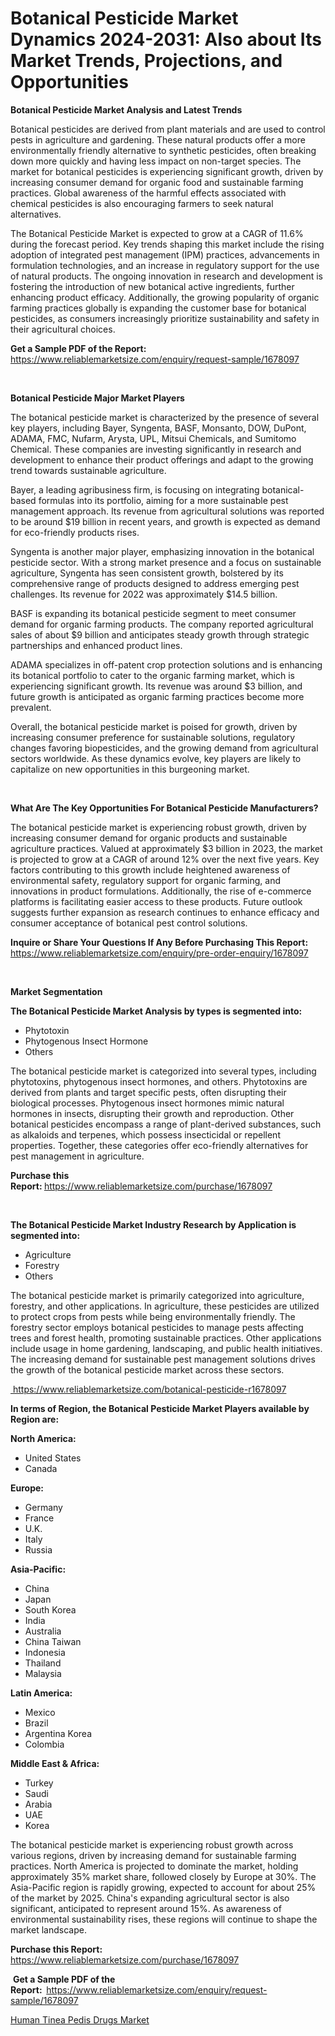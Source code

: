 <p><h1>Botanical Pesticide Market Dynamics 2024-2031: Also about Its Market Trends, Projections, and Opportunities</h1></p><p><strong>Botanical Pesticide Market Analysis and Latest Trends</strong></p>
<p><p>Botanical pesticides are derived from plant materials and are used to control pests in agriculture and gardening. These natural products offer a more environmentally friendly alternative to synthetic pesticides, often breaking down more quickly and having less impact on non-target species. The market for botanical pesticides is experiencing significant growth, driven by increasing consumer demand for organic food and sustainable farming practices. Global awareness of the harmful effects associated with chemical pesticides is also encouraging farmers to seek natural alternatives.</p><p>The Botanical Pesticide Market is expected to grow at a CAGR of 11.6% during the forecast period. Key trends shaping this market include the rising adoption of integrated pest management (IPM) practices, advancements in formulation technologies, and an increase in regulatory support for the use of natural products. The ongoing innovation in research and development is fostering the introduction of new botanical active ingredients, further enhancing product efficacy. Additionally, the growing popularity of organic farming practices globally is expanding the customer base for botanical pesticides, as consumers increasingly prioritize sustainability and safety in their agricultural choices.</p></p>
<p><strong>Get a Sample PDF of the Report:&nbsp;</strong> <a href="https://www.reliablemarketsize.com/enquiry/request-sample/1678097?utm_campaign=1901&utm_medium=2&utm_source=Github&utm_content=ia&utm_term=28122024&utm_id=botanical-pesticide">https://www.reliablemarketsize.com/enquiry/request-sample/1678097</a></p>
<p>&nbsp;</p>
<p><strong>Botanical Pesticide Major Market Players</strong></p>
<p><p>The botanical pesticide market is characterized by the presence of several key players, including Bayer, Syngenta, BASF, Monsanto, DOW, DuPont, ADAMA, FMC, Nufarm, Arysta, UPL, Mitsui Chemicals, and Sumitomo Chemical. These companies are investing significantly in research and development to enhance their product offerings and adapt to the growing trend towards sustainable agriculture.</p><p>Bayer, a leading agribusiness firm, is focusing on integrating botanical-based formulas into its portfolio, aiming for a more sustainable pest management approach. Its revenue from agricultural solutions was reported to be around $19 billion in recent years, and growth is expected as demand for eco-friendly products rises.</p><p>Syngenta is another major player, emphasizing innovation in the botanical pesticide sector. With a strong market presence and a focus on sustainable agriculture, Syngenta has seen consistent growth, bolstered by its comprehensive range of products designed to address emerging pest challenges. Its revenue for 2022 was approximately $14.5 billion.</p><p>BASF is expanding its botanical pesticide segment to meet consumer demand for organic farming products. The company reported agricultural sales of about $9 billion and anticipates steady growth through strategic partnerships and enhanced product lines.</p><p>ADAMA specializes in off-patent crop protection solutions and is enhancing its botanical portfolio to cater to the organic farming market, which is experiencing significant growth. Its revenue was around $3 billion, and future growth is anticipated as organic farming practices become more prevalent.</p><p>Overall, the botanical pesticide market is poised for growth, driven by increasing consumer preference for sustainable solutions, regulatory changes favoring biopesticides, and the growing demand from agricultural sectors worldwide. As these dynamics evolve, key players are likely to capitalize on new opportunities in this burgeoning market.</p></p>
<p>&nbsp;</p>
<p><strong>What Are The Key Opportunities For Botanical Pesticide Manufacturers?</strong></p>
<p><p>The botanical pesticide market is experiencing robust growth, driven by increasing consumer demand for organic products and sustainable agriculture practices. Valued at approximately $3 billion in 2023, the market is projected to grow at a CAGR of around 12% over the next five years. Key factors contributing to this growth include heightened awareness of environmental safety, regulatory support for organic farming, and innovations in product formulations. Additionally, the rise of e-commerce platforms is facilitating easier access to these products. Future outlook suggests further expansion as research continues to enhance efficacy and consumer acceptance of botanical pest control solutions.</p></p>
<p><strong>Inquire or Share Your Questions If Any Before Purchasing This Report:</strong> <a href="https://www.reliablemarketsize.com/enquiry/pre-order-enquiry/1678097?utm_campaign=1901&utm_medium=2&utm_source=Github&utm_content=ia&utm_term=28122024&utm_id=botanical-pesticide">https://www.reliablemarketsize.com/enquiry/pre-order-enquiry/1678097</a></p>
<p>&nbsp;</p>
<p><strong>Market Segmentation</strong></p>
<p><strong>The Botanical Pesticide Market Analysis by types is segmented into:</strong></p>
<p><ul><li>Phytotoxin</li><li>Phytogenous Insect Hormone</li><li>Others</li></ul></p>
<p><p>The botanical pesticide market is categorized into several types, including phytotoxins, phytogenous insect hormones, and others. Phytotoxins are derived from plants and target specific pests, often disrupting their biological processes. Phytogenous insect hormones mimic natural hormones in insects, disrupting their growth and reproduction. Other botanical pesticides encompass a range of plant-derived substances, such as alkaloids and terpenes, which possess insecticidal or repellent properties. Together, these categories offer eco-friendly alternatives for pest management in agriculture.</p></p>
<p><strong>Purchase this Report:&nbsp;</strong><a href="https://www.reliablemarketsize.com/purchase/1678097?utm_campaign=1901&utm_medium=2&utm_source=Github&utm_content=ia&utm_term=28122024&utm_id=botanical-pesticide">https://www.reliablemarketsize.com/purchase/1678097</a></p>
<p>&nbsp;</p>
<p><strong>The Botanical Pesticide Market Industry Research by Application is segmented into:</strong></p>
<p><ul><li>Agriculture</li><li>Forestry</li><li>Others</li></ul></p>
<p><p>The botanical pesticide market is primarily categorized into agriculture, forestry, and other applications. In agriculture, these pesticides are utilized to protect crops from pests while being environmentally friendly. The forestry sector employs botanical pesticides to manage pests affecting trees and forest health, promoting sustainable practices. Other applications include usage in home gardening, landscaping, and public health initiatives. The increasing demand for sustainable pest management solutions drives the growth of the botanical pesticide market across these sectors.</p></p>
<p><a href="https://www.reliablemarketsize.com/botanical-pesticide-r1678097?utm_campaign=1901&utm_medium=2&utm_source=Github&utm_content=ia&utm_term=28122024&utm_id=botanical-pesticide">&nbsp;https://www.reliablemarketsize.com/botanical-pesticide-r1678097</a></p>
<p><strong>In terms of Region, the Botanical Pesticide Market Players available by Region are:</strong></p>
<p>
    <p> <strong> North America: </strong>
        <ul>
            <li>United States</li>
            <li>Canada</li>
        </ul>
        </p> 
    <p> <strong> Europe: </strong>
        <ul>
            <li>Germany</li>
            <li>France</li>
            <li>U.K.</li>
            <li>Italy</li>
            <li>Russia</li>
        </ul>
        </p> 
    <p> <strong> Asia-Pacific: </strong>
        <ul>
            <li>China</li>
            <li>Japan</li>
            <li>South Korea</li>
            <li>India</li>
            <li>Australia</li>
            <li>China Taiwan</li>
            <li>Indonesia</li>
            <li>Thailand</li>
            <li>Malaysia</li>
        </ul>
        </p> 
    <p> <strong> Latin America: </strong>
        <ul>
            <li>Mexico</li>
            <li>Brazil</li>
            <li>Argentina Korea</li>
            <li>Colombia</li>
        </ul>
        </p> 
    <p> <strong> Middle East & Africa: </strong>
        <ul>
            <li>Turkey</li>
            <li>Saudi</li>
            <li>Arabia</li>
            <li>UAE</li>
            <li>Korea</li>
        </ul>
    </p>
    </p>
<p><p>The botanical pesticide market is experiencing robust growth across various regions, driven by increasing demand for sustainable farming practices. North America is projected to dominate the market, holding approximately 35% market share, followed closely by Europe at 30%. The Asia-Pacific region is rapidly growing, expected to account for about 25% of the market by 2025. China's expanding agricultural sector is also significant, anticipated to represent around 15%. As awareness of environmental sustainability rises, these regions will continue to shape the market landscape.</p></p>
<p><strong>Purchase this Report: </strong><a href="https://www.reliablemarketsize.com/purchase/1678097?utm_campaign=1901&utm_medium=2&utm_source=Github&utm_content=ia&utm_term=28122024&utm_id=botanical-pesticide">https://www.reliablemarketsize.com/purchase/1678097</a></p>
<p>&nbsp;<strong>Get a Sample PDF of the Report:&nbsp;&nbsp;</strong><a href="https://www.reliablemarketsize.com/enquiry/request-sample/1678097?utm_campaign=1901&utm_medium=2&utm_source=Github&utm_content=ia&utm_term=28122024&utm_id=botanical-pesticide">https://www.reliablemarketsize.com/enquiry/request-sample/1678097</a></p>
<p><strong></strong></p>
<p><p><a href="https://github.com/AKSHATREPORTPRIME/Market-Research-Report-List-6/blob/main/human-tinea-pedis-drugs-market.md?utm_campaign=1901&utm_medium=2&utm_source=Github&utm_content=ia&utm_term=28122024&utm_id=botanical-pesticide">Human Tinea Pedis Drugs Market</a></p></p>